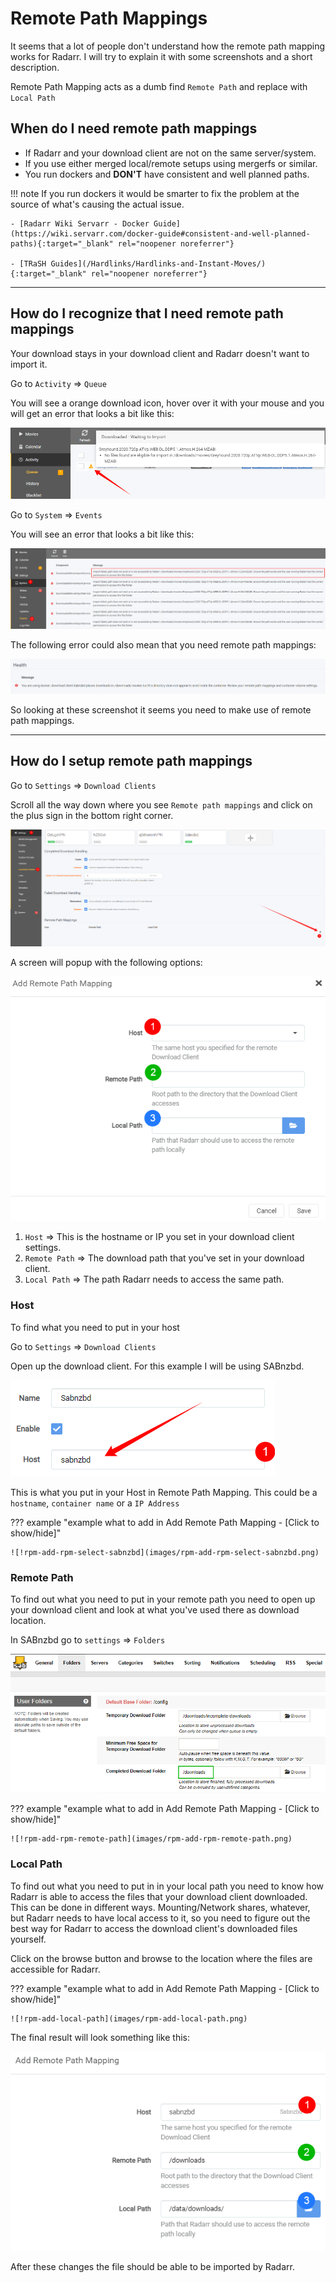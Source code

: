 # Remote Path Mappings

It seems that a lot of people don't understand how the remote path mapping works for Radarr. I will try to explain it with some screenshots and a short description.

Remote Path Mapping acts as a dumb find `Remote Path` and replace with `Local Path`

## When do I need remote path mappings

- If Radarr and your download client are not on the same server/system.
- If you use either merged local/remote setups using mergerfs or similar.
- You run dockers and **DON'T** have consistent and well planned paths.

!!! note
    If you run dockers it would be smarter to fix the problem at the source of what's causing the actual issue.

    - [Radarr Wiki Servarr - Docker Guide](https://wiki.servarr.com/docker-guide#consistent-and-well-planned-paths){:target="_blank" rel="noopener noreferrer"}

    - [TRaSH Guides](/Hardlinks/Hardlinks-and-Instant-Moves/){:target="_blank" rel="noopener noreferrer"}

------

## How do I recognize that I need remote path mappings

Your download stays in your download client and Radarr doesn't want to import it.

Go to `Activity` => `Queue`

You will see a orange download icon, hover over it with your mouse and you will get an error that looks a bit like this:

![!rpm-activity-waiting-for-import](images/rpm-activity-waiting-for-import.png)

Go to `System` => `Events`

You will see an error that looks a bit like this:

![!rpm-system-events](images/rpm-system-events.png)

The following error could also mean that you need remote path mappings:

![!rpm-health-issue](images/rpm-health-issue.png)

So looking at these screenshot it seems you need to make use of remote path mappings.

------

## How do I setup remote path mappings

Go to `Settings` => `Download Clients`

Scroll all the way down where you see `Remote path mappings` and click on the plus sign in the bottom right corner.

![!rpm-settings-download-clients](images/rpm-settings-download-clients.png)

A screen will popup with the following options:

![!rpm-add-rpm](images/rpm-add-rpm.png)

1. `Host` => This is the hostname or IP you set in your download client settings.
1. `Remote Path` => The download path that you've set in your download client.
1. `Local Path` => The path Radarr needs to access the same path.

### Host

To find what you need to put in your host

Go to `Settings` => `Download Clients`

Open up the download client. For this example I will be using SABnzbd.

![!Sabnzbd Host](images/rpm-sabnzbd-host.png)

This is what you put in your Host in Remote Path Mapping.
This could be a `hostname`, `container name` or a `IP Address`

??? example "example what to add in Add Remote Path Mapping - [Click to show/hide]"

    ![!rpm-add-rpm-select-sabnzbd](images/rpm-add-rpm-select-sabnzbd.png)

### Remote Path

To find out what you need to put in your remote path you need to open up your download client and look at what you've used there as download location.

In SABnzbd go to `settings` => `Folders`

![!rpm-sabnzbd-folders-cdf](images/rpm-sabnzbd-folders-cdf.png)

??? example "example what to add in Add Remote Path Mapping - [Click to show/hide]"

    ![!rpm-add-rpm-remote-path](images/rpm-add-rpm-remote-path.png)

### Local Path

To find out what you need to put in in your local path you need to know how Radarr is able to access the files that your download client downloaded. This can be done in different ways. Mounting/Network shares, whatever, but Radarr needs to have local access to it, so you need to figure out the best way for Radarr to access the download client's downloaded files yourself.

Click on the browse button and browse to the location where the files are accessible for Radarr.

??? example "example what to add in Add Remote Path Mapping - [Click to show/hide]"

    ![!rpm-add-local-path](images/rpm-add-local-path.png)

The final result will look something like this:

![!rpm-final-results](images/rpm-final-results.png)

After these changes the file should be able to be imported by Radarr.
